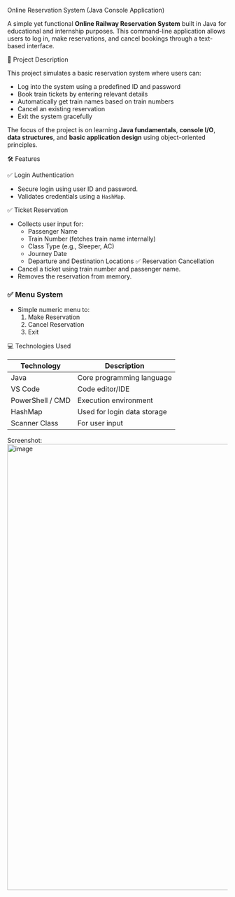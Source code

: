  Online Reservation System (Java Console Application)

A simple yet functional **Online Railway Reservation System** built in Java for educational and internship purposes. This command-line application allows users to log in, make reservations, and cancel bookings through a text-based interface.

 📌 Project Description

This project simulates a basic reservation system where users can:

- Log into the system using a predefined ID and password
- Book train tickets by entering relevant details
- Automatically get train names based on train numbers
- Cancel an existing reservation
- Exit the system gracefully

The focus of the project is on learning **Java fundamentals**, **console I/O**, **data structures**, and **basic application design** using object-oriented principles.

🛠️ Features

✅ Login Authentication
- Secure login using user ID and password.
- Validates credentials using a `HashMap`.

✅ Ticket Reservation
- Collects user input for:
  - Passenger Name
  - Train Number (fetches train name internally)
  - Class Type (e.g., Sleeper, AC)
  - Journey Date
  - Departure and Destination Locations
 ✅ Reservation Cancellation
- Cancel a ticket using train number and passenger name.
- Removes the reservation from memory.

### ✅ Menu System
- Simple numeric menu to:
  1. Make Reservation
  2. Cancel Reservation
  3. Exit

 💻 Technologies Used

| Technology      | Description                  |
|----------------|------------------------------|
| Java            | Core programming language   |
| VS Code         | Code editor/IDE             |
| PowerShell / CMD| Execution environment       |
| HashMap         | Used for login data storage |
| Scanner Class   | For user input               |

Screenshot:<img width="1920" height="1020" alt="image" src="https://github.com/user-attachments/assets/cf2dbfa8-66ba-4ffd-b5e0-abda724a6ae6" />

